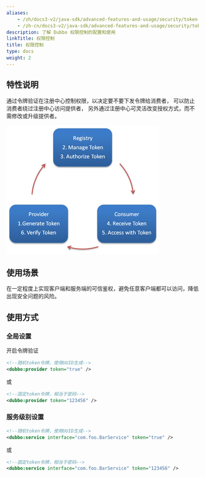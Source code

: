 ```yaml
---
aliases:
    - /zh/docs3-v2/java-sdk/advanced-features-and-usage/security/token-authorization/
    - /zh-cn/docs3-v2/java-sdk/advanced-features-and-usage/security/token-authorization/
description: 了解 Dubbo 权限控制的配置和使用
linkTitle: 权限控制
title: 权限控制
type: docs
weight: 2
---
```







## 特性说明

通过令牌验证在注册中心控制权限，以决定要不要下发令牌给消费者，
可以防止消费者绕过注册中心访问提供者，
另外通过注册中心可灵活改变授权方式，而不需修改或升级提供者。

![/user-guide/images/dubbo-token.jpg](/imgs/user/dubbo-token.jpg)

## 使用场景

在一定程度上实现客户端和服务端的可信鉴权，避免任意客户端都可以访问，降低出现安全问题的风险。

## 使用方式

### 全局设置

开启令牌验证

```xml
<!--随机token令牌，使用UUID生成-->
<dubbo:provider token="true" />
```

或

```xml
<!--固定token令牌，相当于密码-->
<dubbo:provider token="123456" />
```
### 服务级别设置

```xml
<!--随机token令牌，使用UUID生成-->
<dubbo:service interface="com.foo.BarService" token="true" />
```

或

```xml
<!--固定token令牌，相当于密码-->
<dubbo:service interface="com.foo.BarService" token="123456" />
```